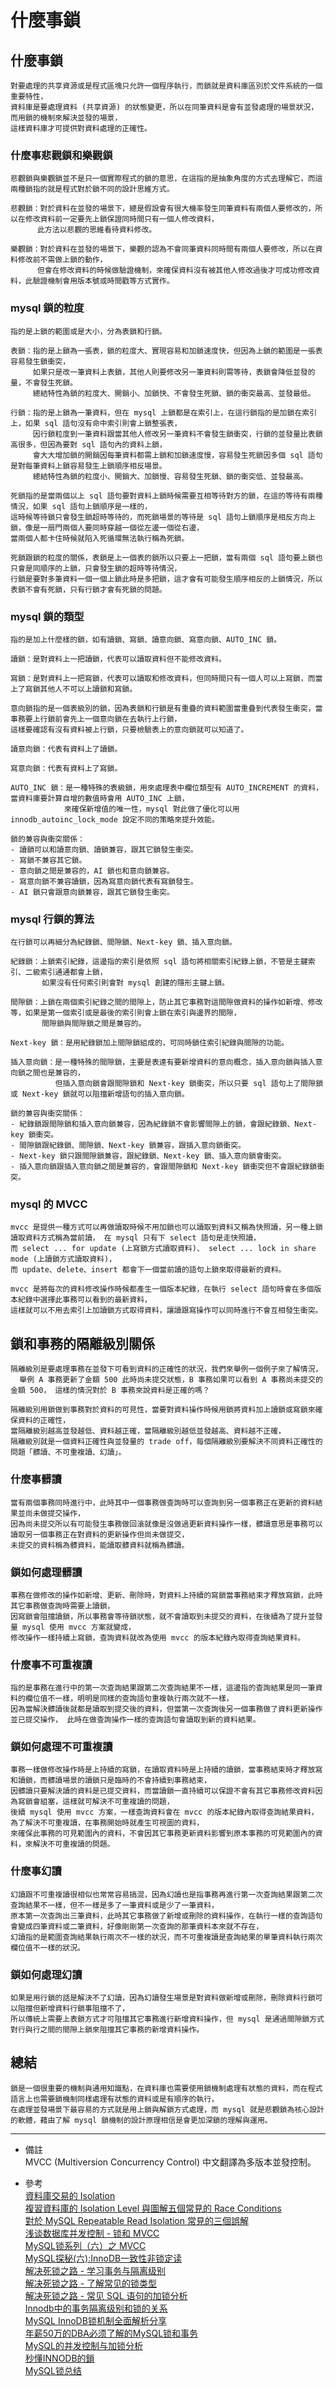 # 什麼事鎖

## 什麼事鎖
    對要處理的共享資源或是程式區塊只允許一個程序執行，而鎖就是資料庫區別於文件系統的一個重要特性，
    資料庫是要處理資料 (共享資源) 的狀態變更，所以在同筆資料是會有並發處理的場景狀況，而用鎖的機制來解決並發的場景，
    這樣資料庫才可提供對資料處理的正確性。

### 什麼事悲觀鎖和樂觀鎖
    悲觀鎖與樂觀鎖並不是只一個實際程式的鎖的意思，在這指的是抽象角度的方式去理解它，而這兩種鎖指的就是程式對於鎖不同的設計思維方式。

    悲觀鎖：對於資料在並發的場景下，總是假設會有很大機率發生同筆資料有兩個人要修改的，所以在修改資料前一定要先上鎖保證同時間只有一個人修改資料，
          此方法以悲觀的思維看待資料修改。

    樂觀鎖：對於資料在並發的場景下，樂觀的認為不會同筆資料同時間有兩個人要修改，所以在資料修改前不需做上鎖的動作，
          但會在修改資料的時候做驗證機制，來確保資料沒有被其他人修改過後才可成功修改資料，此驗證機制會用版本號或時間戳等方式實作。

### mysql 鎖的粒度
    指的是上鎖的範圍或是大小，分為表鎖和行鎖。

    表鎖：指的是上鎖為一張表，鎖的粒度大、實現容易和加鎖速度快，但因為上鎖的範圍是一張表容易發生鎖衝突，
         如果只是改一筆資料上表鎖，其他人則要修改另一筆資料則需等待，表鎖會降低並發的量，不會發生死鎖。
         總結特性為鎖的粒度大、開銷小、加鎖快、不會發生死鎖、鎖的衝突最高、並發最低。

    行鎖：指的是上鎖為一筆資料，但在 mysql 上鎖都是在索引上，在這行鎖指的是加鎖在索引上，如果 sql 語句沒有命中索引則會上鎖整張表，
         因行鎖粒度到一筆資料跟當其他人修改另一筆資料不會發生鎖衝突，行鎖的並發量比表鎖高很多，但因為要對 sql 語句內的資料上鎖，
         會大大增加鎖的開銷因每筆資料都需上鎖和加鎖速度慢，容易發生死鎖因多個 sql 語句是對每筆資料上鎖容易發生上鎖順序相反場景。
         總結特性為鎖的粒度小、開銷大、加鎖慢、容易發生死鎖、鎖的衝突低、並發最高。

    死鎖指的是當兩個以上 sql 語句要對資料上鎖時候需要互相等待對方的鎖，在這的等待有兩種情況，如果 sql 語句上鎖順序是一樣的，
    這時候等待鎖只會發生鎖超時等待的，而死鎖場景的等待是 sql 語句上鎖順序是相反方向上鎖，像是一扇門兩個人要同時穿越一個從左邊一個從右邊，
    當兩個人都卡住時候就陷入死循環無法執行稱為死鎖。

    死鎖跟鎖的粒度的關係，表鎖是上一個表的鎖所以只要上一把鎖，當有兩個 sql 語句要上鎖也只會是同順序的上鎖，只會發生鎖的超時等待情況，
    行鎖是要對多筆資料一個一個上鎖此時是多把鎖，這才會有可能發生順序相反的上鎖情況，所以表鎖不會有死鎖，只有行鎖才會有死鎖的問題。

### mysql 鎖的類型
    指的是加上什麼樣的鎖，如有讀鎖、寫鎖、讀意向鎖、寫意向鎖、AUTO_INC 鎖。

    讀鎖：是對資料上一把讀鎖，代表可以讀取資料但不能修改資料。

    寫鎖：是對資料上一把寫鎖，代表可以讀取和修改資料，但同時間只有一個人可以上寫鎖，而當上了寫鎖其他人不可以上讀鎖和寫鎖。

    意向鎖指的是一個表級別的鎖，因為表鎖和行鎖是有重疊的資料範圍當重疊到代表發生衝突，當事務要上行鎖前會先上一個意向鎖在去執行上行鎖，
    這樣要確認有沒有資料被上行鎖，只要檢驗表上的意向鎖就可以知道了。

    讀意向鎖：代表有資料上了讀鎖。
  
    寫意向鎖：代表有資料上了寫鎖。
  
    AUTO_INC 鎖：是一種特殊的表級鎖，用來處理表中欄位類型有 AUTO_INCREMENT 的資料，當資料庫要計算自增的數值時會用 AUTO_INC 上鎖，
                來確保新增值的唯一性，mysql 對此做了優化可以用 innodb_autoinc_lock_mode 設定不同的策略來提升效能。

    鎖的兼容與衝突關係：
    - 讀鎖可以和讀意向鎖、讀鎖兼容，跟其它鎖發生衝突。
    - 寫鎖不兼容其它鎖。
    - 意向鎖之間是兼容的，AI 鎖也和意向鎖兼容。
    - 寫意向鎖不兼容讀鎖，因為寫意向鎖代表有寫鎖發生。
    - AI 鎖只會跟意向鎖兼容，跟其它鎖發生衝突。

### mysql 行鎖的算法
    在行鎖可以再細分為紀錄鎖、間隙鎖、Next-key 鎖、插入意向鎖。

    紀錄鎖：上鎖索引紀錄，這邊指的索引是依照 sql 語句將相關索引紀錄上鎖，不管是主鍵索引、二級索引通通都會上鎖，
           如果沒有任何索引則會對 mysql 創建的隱形主鍵上鎖。
  
    間隙鎖：上鎖在兩個索引紀錄之間的間隙上，防止其它事務對這間隙做資料的操作如新增、修改等，如果是第一個索引或是最後的索引則會上鎖在索引與邊界的間隙，
           間隙鎖與間隙鎖之間是兼容的。
  
    Next-key 鎖：是用紀錄鎖加上間隙鎖組成的，可同時鎖住索引紀錄與間隙的功能。
  
    插入意向鎖：是一種特殊的間隙鎖，主要是表達有要新增資料的意向概念，插入意向鎖與插入意向鎖之間也是兼容的， 
              但插入意向鎖會跟間隙鎖和 Next-key 鎖衝突，所以只要 sql 語句上了間隙鎖或 Next-key 鎖就可以阻擋新增語句的插入意向鎖。

    鎖的兼容與衝突關係：
    - 紀錄鎖跟間隙鎖和插入意向鎖兼容，因為紀錄鎖不會影響間隙上的鎖，會跟紀錄鎖、Next-key 鎖衝突。
    - 間隙鎖跟紀錄鎖、間隙鎖、Next-key 鎖兼容，跟插入意向鎖衝突。
    - Next-key 鎖只跟間隙鎖兼容，跟紀錄鎖、Next-key 鎖、插入意向鎖會衝突。
    - 插入意向鎖跟插入意向鎖之間是兼容的，會跟間隙鎖和 Next-key 鎖衝突但不會跟紀錄鎖衝突。

### mysql 的 MVCC
    mvcc 是提供一種方式可以再做讀取時候不用加鎖也可以讀取到資料又稱為快照讀，另一種上鎖讀取資料方式稱為當前讀， 在 mysql 只有下 select 語句是走快照讀，
    而 select ... for update (上寫鎖方式讀取資料)、 select ... lock in share mode (上讀鎖方式讀取資料)，
    而 update、delete、insert 都會下一個當前讀的語句上鎖來取得最新的資料。

    mvcc 是將每次的資料修改操作時候都產生一個版本紀錄，在執行 select 語句時會在多個版本紀錄中選擇此事務可以看到的最新資料，
    這樣就可以不用去索引上加讀鎖方式取得資料，讓讀跟寫操作可以同時進行不會互相發生衝突。

## 鎖和事務的隔離級別關係
    隔離級別是要處理事務在並發下可看到資料的正確性的狀況，我們來舉例一個例子來了解情況，
      舉例 A 事務更新了金額 500 此時尚未提交狀態，B 事務如果可以看到 A 事務尚未提交的金額 500， 這樣的情況對於 B 事務來說資料是正確的嗎？
  
    隔離級別用鎖做到事務對於資料的可見性，當要對資料操作時候用鎖將資料加上讀鎖或寫鎖來確保資料的正確性，
    當隔離級別越高並發越低、資料越正確，當隔離級別越低並發越高、資料越不正確，
    隔離級別就是一個資料正確性與並發量的 trade off，每個隔離級別要解決不同資料正確性的問題「髒讀、不可重複讀、幻讀」。

### 什麼事髒讀
    當有兩個事務同時進行中，此時其中一個事務做查詢時可以查詢到另一個事務正在更新的資料結果並尚未做提交操作，
    因為尚未提交所以有可能發生事務做回滾就像是沒做過更新資料操作一樣，髒讀意思是事務可以讀取另一個事務正在對資料的更新操作但尚未做提交，
    未提交的資料稱為髒資料，能讀取髒資料就稱為髒讀。

### 鎖如何處理髒讀
    事務在做修改的操作如新增、更新、刪除時，對資料上持續的寫鎖當事務結束才釋放寫鎖，此時其它事務做查詢時需要上讀鎖，
    因寫鎖會阻擋讀鎖，所以事務會等待鎖狀態，就不會讀取到未提交的資料，在後續為了提升並發量 mysql 使用 mvcc 方案就變成，
    修改操作一樣持續上寫鎖，查詢資料就改為使用 mvcc 的版本紀錄內取得查詢結果資料。

### 什麼事不可重複讀
    指的是事務在進行中的第一次查詢結果跟第二次查詢結果不一樣，這邊指的查詢結果是同一筆資料的欄位值不一樣，明明是同樣的查詢語句重複執行兩次就不一樣，
    因為當解決髒讀後就都是讀取到提交後的資料，但當第一次查詢後另一個事務做了資料更新操作並已提交操作， 此時在做查詢操作一樣的查詢語句會讀取到新的資料結果。

### 鎖如何處理不可重複讀
    事務一樣做修改操作時是上持續的寫鎖，在讀取資料時是上持續的讀鎖，當事務結束時才釋放寫和讀鎖，而髒讀場景的讀鎖只是臨時的不會持續到事務結束，
    因髒讀只要解決讀的資料是已提交資料，而當讀鎖一直持續可以保證不會有其它事務修改資料因為寫鎖會組塞，這樣就可解決不可重複讀的問題，
    後續 mysql 使用 mvcc 方案，一樣查詢資料會在 mvcc 的版本紀錄內取得查詢結果資料，為了解決不可重複讀，在事務開始時就產生可視圖的資料，
    來確保此事務的可見範圍內的資料，不會因其它事務更新資料影響到原本事務的可見範圍內的資料，來解決不可重複讀的問題。

### 什麼事幻讀
    幻讀跟不可重複讀很相似也常常容易搞混，因為幻讀也是指事務再進行第一次查詢結果跟第二次查詢結果不一樣，但不一樣是多了一筆資料或是少了一筆資料，
    原本第一次查詢出三筆資料，此時其它事務做了新增或刪除的資料操作，在執行一樣的查詢語句會變成四筆資料或二筆資料，好像剛剛第一次查詢的那筆資料本來就不存在，
    幻讀指的是範圍查詢結果執行兩次不一樣的狀況，而不可重複讀是查詢結果的單筆資料執行兩次欄位值不一樣的狀況。

### 鎖如何處理幻讀
    如果是用行鎖的話是解決不了幻讀，因為幻讀發生場景是對資料做新增或刪除，刪除資料行鎖可以阻擋但新增資料行鎖事阻擋不了，
    所以傳統上需要上表鎖方式才可阻擋其它事務進行新增資料操作，但 mysql 是通過間隙鎖方式對行與行之間的間隙上鎖來阻擋其它事務的新增資料操作。

## 總結
    鎖是一個很重要的機制與通用知識點，在資料庫也需要使用鎖機制處理有狀態的資料，而在程式語言上也需要鎖機制同樣處理有狀態的資料或是有順序的執行，
    在處理並發場景下最容易的方式就是用上鎖與解鎖方式處理，而 mysql 就是悲觀鎖為核心設計的軟體，藉由了解 mysql 鎖機制的設計原理相信是會更加深鎖的理解與運用。

---
- 備註
  <br/>
  MVCC (Multiversion Concurrency Control) 中文翻譯為多版本並發控制。

- 參考
  <br/>
  [資料庫交易的 Isolation](https://medium.com/getamis/database-transaction-isolation-a1e448a7736e)
  <br/>
  [複習資料庫的 Isolation Level 與圖解五個常見的 Race Conditions](https://medium.com/@chester.yw.chu/%E8%A4%87%E7%BF%92%E8%B3%87%E6%96%99%E5%BA%AB%E7%9A%84-isolation-level-%E8%88%87%E5%B8%B8%E8%A6%8B%E7%9A%84%E4%BA%94%E5%80%8B-race-conditions-%E5%9C%96%E8%A7%A3-16e8d472a25c)
  <br/>
  [對於 MySQL Repeatable Read Isolation 常見的三個誤解](https://medium.com/@chester.yw.chu/%E5%B0%8D%E6%96%BC-mysql-repeatable-read-isolation-%E5%B8%B8%E8%A6%8B%E7%9A%84%E4%B8%89%E5%80%8B%E8%AA%A4%E8%A7%A3-7a9afbac65af)
  <br/>
  [浅谈数据库并发控制 - 锁和 MVCC](https://draveness.me/database-concurrency-control/)
  <br/>
  [MySQL锁系列（六）之 MVCC](https://keithlan.github.io/2017/06/16/innodb_locks_MVCC/)
  <br/>
  [MySQL探秘(六):InnoDB一致性非锁定读](https://zhuanlan.zhihu.com/p/66045800)
  <br/>
  [解决死锁之路 - 学习事务与隔离级别](https://www.aneasystone.com/archives/2017/10/solving-dead-locks-one.html)
  <br/>
  [解决死锁之路 - 了解常见的锁类型](https://www.aneasystone.com/archives/2017/11/solving-dead-locks-two.html)
  <br/>
  [解决死锁之路 - 常见 SQL 语句的加锁分析](https://www.aneasystone.com/archives/2017/12/solving-dead-locks-three.html)
  <br/>
  [Innodb中的事务隔离级别和锁的关系](https://tech.meituan.com/2014/08/20/innodb-lock.html)
  <br/>
  [MySQL InnoDB锁机制全面解析分享](https://segmentfault.com/a/1190000014133576)
  <br/>
  [年薪50万的DBA必须了解的MySQL锁和事务 ](https://www.sohu.com/a/325450808_411876)
  <br/>
  [MySQL的并发控制与加锁分析](https://www.cnblogs.com/yelbosh/p/5813865.html)
  <br/>
  [秒懂INNODB的鎖](https://codertw.com/%E7%A8%8B%E5%BC%8F%E8%AA%9E%E8%A8%80/752836/)
  <br/>
  [MySQL锁总结](https://zhuanlan.zhihu.com/p/29150809)
  